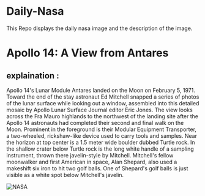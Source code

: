 # Daily-Nasa

This Repo displays the daily nasa image and the description of the image.

<!--NASA-->
# Apollo 14: A View from Antares
## explaination :

Apollo 14's Lunar Module Antares landed on the Moon on February 5, 1971. Toward the end of the stay astronaut Ed Mitchell snapped a series of photos of the lunar surface while looking out a window, assembled into this detailed mosaic by Apollo Lunar Surface Journal editor Eric Jones. The view looks across the Fra Mauro highlands to the northwest of the landing site after the Apollo 14 astronauts had completed their second and final walk on the Moon. Prominent in the foreground is their Modular Equipment Transporter, a two-wheeled, rickshaw-like device used to carry tools and samples. Near the horizon at top center is a 1.5 meter wide boulder dubbed Turtle rock. In the shallow crater below Turtle rock is the long white handle of a sampling instrument, thrown there javelin-style by Mitchell. Mitchell's fellow moonwalker and first American in space, Alan Shepard, also used a makeshift six iron to hit two golf balls. One of Shepard's golf balls is just visible as a white spot below Mitchell's javelin.

![NASA](https://apod.nasa.gov/apod/image/2402/a14pan9335-43emj_900.jpg)
<!--/NASA-->